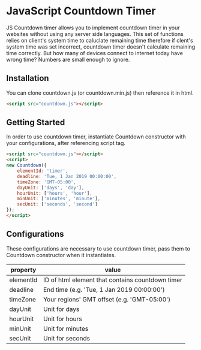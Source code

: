 # JavaScript Countdown Timer
JS Countdown timer allows you to implement countdown timer in your websites without using any server side languages. This set of functions relies on client's system time to caluclate remaining time therefore if clent's system time was set incorrect, countdown timer doesn't calculate remaining time correctly. But how many of devices connect to internet today have wrong time? Numbers are small enough to ignore.

## Installation
You can clone countdown.js (or countdown.min.js) then reference it in html.

````html
<script src="countdown.js"></script>
````

## Getting Started
In order to use countdown timer, instantiate Countdown constructor with your configurations, after referencing script tag.

````html
<script src="countdown.js"></script>
<script>
new Countdown({
	elementId: 'timer',
	deadline: 'Tue, 1 Jan 2019 00:00:00',
	timeZone: 'GMT-05:00',
	dayUnit: ['days', 'day'],
	hourUnit: ['hours', 'hour'],
	minUnit: ['minutes', 'minute'],
	secUnit: ['seconds', 'second']
});
</script>
````

## Configurations
These configurations are necessary to use countdown timer, pass them to Countdown constructor when it instantiates.

| property | value |
| -------- | ----- |
| elementId | ID of html element that contains countdown timer|
| deadline | End time (e.g. 'Tue, 1 Jan 2019 00:00:00') |
| timeZone | Your regions' GMT offset (e.g. 'GMT-05:00') |
| dayUnit | Unit for days |
| hourUnit | Unit for hours |
| minUnit | Unit for minutes |
| secUnit | Unit for seconds |
